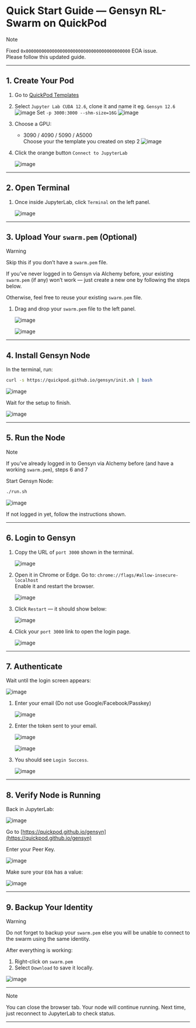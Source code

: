 # Quick Start Guide — Gensyn RL-Swarm on QuickPod

> [!NOTE]
> Fixed `0x0000000000000000000000000000000000000000` EOA issue.  
> Please follow this updated guide.

---

## 1. Create Your Pod

1. Go to [QuickPod Templates](https://console.quickpod.io/templates)
2. Select `Jupyter Lab CUDA 12.6`, clone it and name it eg. `Gensyn 12.6`
   ![image](https://github.com/user-attachments/assets/bb3b85bf-9eee-41d3-95a5-40d8fbc95878)
   Set `-p 3000:3000 --shm-size=16G`
   ![image](https://github.com/user-attachments/assets/f0fd684c-8510-45f5-a6b9-e9e34fe65bba)

4. Choose a GPU:
   - 3090 / 4090 / 5090 / A5000  
   Choose your the template you created on step 2
   ![image](https://github.com/user-attachments/assets/31ab3b50-1908-4425-b660-7072eb936b64)

5. Click the orange button `Connect to JupyterLab`

   ![image](https://github.com/user-attachments/assets/e797c4c3-f8ec-4b43-8ae2-72b29dc13561)

---

## 2. Open Terminal

1. Once inside JupyterLab, click `Terminal` on the left panel.

   ![image](https://github.com/user-attachments/assets/d304639d-a46b-4c8a-8263-4e3355c6c867)

---

## 3. Upload Your `swarm.pem` (Optional)

> [!WARNING]
> Skip this if you don’t have a `swarm.pem` file.  
> 
> If you’ve never logged in to Gensyn via Alchemy before, your existing `swarm.pem` (if any) won’t work — just create a new one by following the steps below.  
> 
> Otherwise, feel free to reuse your existing `swarm.pem` file.

1. Drag and drop your `swarm.pem` file to the left panel.

   ![image](https://github.com/user-attachments/assets/94a7bae2-72f8-4e8a-8c6c-5c00c8a5e140)

   ![image](https://github.com/user-attachments/assets/77b669a7-5192-4075-8e50-ae109653dc60)

---

## 4. Install Gensyn Node

In the terminal, run:

```bash
curl -s https://quickpod.github.io/gensyn/init.sh | bash
```

   ![image](https://github.com/user-attachments/assets/80bf41cc-54a8-4106-929a-0b3b1065e355)

Wait for the setup to finish.

   ![image](https://github.com/user-attachments/assets/33baf4d5-ea54-4ca4-9d33-1e625357d2d8)


---


## 5. Run the Node

> [!NOTE]
> If you've already logged in to Gensyn via Alchemy before (and have a working `swarm.pem`), steps 6 and 7

Start Gensyn Node:

```bash
./run.sh
```

   ![image](https://github.com/user-attachments/assets/731d1dc8-0e94-46b2-b62b-de3d33f19c2f)

If not logged in yet, follow the instructions shown.

---

## 6. Login to Gensyn

1. Copy the URL of `port 3000` shown in the terminal.

   ![image](https://github.com/user-attachments/assets/5daed881-18c7-475d-b6ed-0261922c2f31)

2. Open it in Chrome or Edge.
   Go to:  `chrome://flags/#allow-insecure-localhost`  
   Enable it and restart the browser.

   ![image](https://github.com/user-attachments/assets/4a69e555-8c66-410b-babf-bfb09861ff4c)

3. Click `Restart` — it should show below:

   ![image](https://github.com/user-attachments/assets/c5cce846-ebbe-41d5-a165-1dd8563b1be3)

4. Click your `port 3000` link to open the login page.

   ![image](https://github.com/user-attachments/assets/1cfce446-d821-46b6-9e76-d4d0393c6643)

---

## 7. Authenticate
   Wait until the login screen appears:

   ![image](https://github.com/user-attachments/assets/01f32c36-21e4-4d3c-9bb3-bbfb23377e58)

1. Enter your email (Do not use Google/Facebook/Passkey)

   ![image](https://github.com/user-attachments/assets/223a12e2-96b7-406e-9e7a-512de7a1a169)

2. Enter the token sent to your email.

   ![image](https://github.com/user-attachments/assets/201b4424-9f74-4c9a-820f-5894aee9a579)

   ![image](https://github.com/user-attachments/assets/b32e9b6d-3dfe-472d-9787-639fec3f88c9)

3. You should see `Login Success`.

   ![image](https://github.com/user-attachments/assets/52e7ef0f-7ef0-4ae4-9763-89470159bf8a)

---

## 8. Verify Node is Running

   Back in JupyterLab:

   ![image](https://github.com/user-attachments/assets/c9c4a68a-1dbf-49f3-a0cd-df35b9d87613)

Go to [https://quickpod.github.io/gensyn](https://quickpod.github.io/gensyn)

   Enter your Peer Key.

   ![image](https://github.com/user-attachments/assets/3c0308a4-e1f8-422d-8774-db05fdd110a3)

Make sure your `EOA` has a value:

   ![image](https://github.com/user-attachments/assets/b95ec51d-8b2e-41ad-a16a-95c9ca152732)

---

## 9. Backup Your Identity

> [!WARNING]
> Do not forget to backup your `swarm.pem` else you will be unable to connect to the swarm using the same identity.

After everything is working:

1. Right-click on `swarm.pem`
2. Select `Download` to save it locally.
   
![image](https://github.com/user-attachments/assets/03b74e76-0032-41ad-ad68-d054d246a6dc)

---
> [!NOTE]
> You can close the browser tab. Your node will continue running. Next time, just reconnect to JupyterLab to check status.

---
